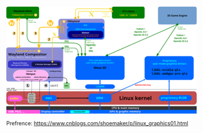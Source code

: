 ![The_Linux_Graphics_Stack_and_glamor](../pics/The_Linux_Graphics_Stack_and_glamor.svg)



Prefrence: https://www.cnblogs.com/shoemaker/p/linux_graphics01.html